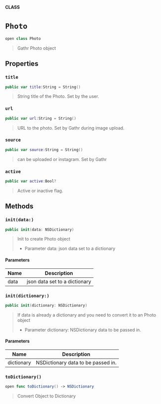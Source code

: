 **CLASS**

# `Photo`

```swift
open class Photo
```

> Gathr Photo object

## Properties
### `title`

```swift
public var title:String = String()
```

> String title of the Photo. Set by the user.

### `url`

```swift
public var url:String = String()
```

> URL to the photo. Set by Gathr during image upload.

### `source`

```swift
public var source:String = String()
```

> can be uploaded or instagram. Set by Gathr

### `active`

```swift
public var active:Bool?
```

> Active or inactive flag.

## Methods
### `init(data:)`

```swift
public init(data: NSDictionary)
```

> Init to create Photo object
> - Parameter data: json data set to a dictionary

#### Parameters

| Name | Description |
| ---- | ----------- |
| data | json data set to a dictionary |

### `init(dictionary:)`

```swift
public init(dictionary: NSDictionary)
```

> If data is already a dictionary and you need to convert it to an Photo object
> - Parameter dictionary: NSDictionary data to be passed in.

#### Parameters

| Name | Description |
| ---- | ----------- |
| dictionary | NSDictionary data to be passed in. |

### `toDictionary()`

```swift
open func toDictionary() -> NSDictionary
```

> Convert Object to Dictionary
